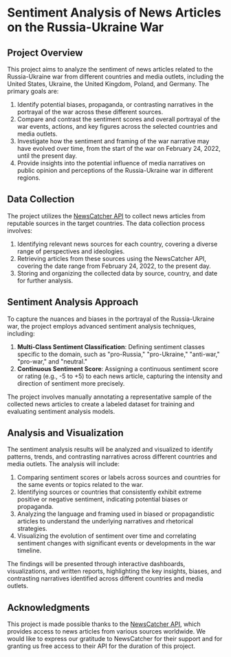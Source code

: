 # Sentiment Analysis of News Articles on the Russia-Ukraine War

## Project Overview

This project aims to analyze the sentiment of news articles related to the Russia-Ukraine war from different countries and media outlets, including the United States, Ukraine, the United Kingdom, Poland, and Germany. The primary goals are:

1. Identify potential biases, propaganda, or contrasting narratives in the portrayal of the war across these different sources.
2. Compare and contrast the sentiment scores and overall portrayal of the war events, actions, and key figures across the selected countries and media outlets.
3. Investigate how the sentiment and framing of the war narrative may have evolved over time, from the start of the war on February 24, 2022, until the present day.
4. Provide insights into the potential influence of media narratives on public opinion and perceptions of the Russia-Ukraine war in different regions.

## Data Collection

The project utilizes the [NewsCatcher API](https://newscatcherapi.com/) to collect news articles from reputable sources in the target countries. The data collection process involves:

1. Identifying relevant news sources for each country, covering a diverse range of perspectives and ideologies.
2. Retrieving articles from these sources using the NewsCatcher API, covering the date range from February 24, 2022, to the present day.
3. Storing and organizing the collected data by source, country, and date for further analysis.

## Sentiment Analysis Approach

To capture the nuances and biases in the portrayal of the Russia-Ukraine war, the project employs advanced sentiment analysis techniques, including:

1. **Multi-Class Sentiment Classification**: Defining sentiment classes specific to the domain, such as "pro-Russia," "pro-Ukraine," "anti-war," "pro-war," and "neutral."
2. **Continuous Sentiment Score**: Assigning a continuous sentiment score or rating (e.g., -5 to +5) to each news article, capturing the intensity and direction of sentiment more precisely.

The project involves manually annotating a representative sample of the collected news articles to create a labeled dataset for training and evaluating sentiment analysis models.

## Analysis and Visualization

The sentiment analysis results will be analyzed and visualized to identify patterns, trends, and contrasting narratives across different countries and media outlets. The analysis will include:

1. Comparing sentiment scores or labels across sources and countries for the same events or topics related to the war.
2. Identifying sources or countries that consistently exhibit extreme positive or negative sentiment, indicating potential biases or propaganda.
3. Analyzing the language and framing used in biased or propagandistic articles to understand the underlying narratives and rhetorical strategies.
4. Visualizing the evolution of sentiment over time and correlating sentiment changes with significant events or developments in the war timeline.

The findings will be presented through interactive dashboards, visualizations, and written reports, highlighting the key insights, biases, and contrasting narratives identified across different countries and media outlets.

## Acknowledgments

This project is made possible thanks to the [NewsCatcher API](https://newscatcherapi.com/), which provides access to news articles from various sources worldwide. We would like to express our gratitude to NewsCatcher for their support and for granting us free access to their API for the duration of this project.
